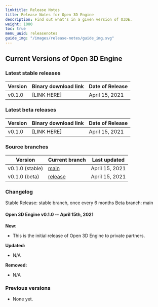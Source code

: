 ```yaml
---
linktitle: Release Notes
title: Release Notes for Open 3D Engine
description: Find out what's in a given version of O3DE.
weight: 1000
toc: true
menu_uuid: releasenotes
guide_img: "/images/release-notes/guide_img.svg"
---
```


## Current Versions of Open 3D Engine

### Latest stable releases

| Version      | Binary download link          |  Date of Release   |
|--------------|-------------------------------|--------------------|
| v0.1.0       | [LINK HERE]                   |  April 15, 2021    |


### Latest beta releases

| Version      | Binary download link          |  Date of Release   |
|--------------|-------------------------------|--------------------|
| v0.1.0       | [LINK HERE]                   |  April 15, 2021    |


### Source branches

| Version         | Current branch                   |  Last updated      |
|-----------------|----------------------------------|--------------------|
| v0.1.0 (stable) | [main](https://github.com)       |  April 15, 2021    |
| v0.1.0 (beta)   | [release](https://github.com)    |  April 15, 2021    |
### Changelog

Stable Release: stable branch, once every 6 months
Beta branch: main

#### Open 3D Engine v0.1.0 -- April 15th, 2021

**New:**

* This is the initial release of Open 3D Engine to private partners.

**Updated:**

* N/A

**Removed:**

* N/A

### Previous versions

* None yet.
